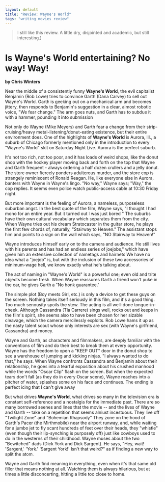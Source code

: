 ```yaml
---
layout: default
title: "Review: Wayne's World"
tags: "writing movies review"
---
```


> I still like this review. A little dry, disjointed and academic, but
> still interesting.)

# Is __Wayne's World__ entertaining? No way! Way!</H1>

**by Chris Winters**

Near the middle of a consistently funny __Wayne's World__, the evil
capitalist Benjamin (Rob Lowe) tries to convince Garth (Dana Carvey) to sell out
Wayne's World. Garth is geeking out on a mechanical arm and becomes jittery,
then responds to Benjamin's suggestion in a clear, almost robotic voice, "We
fear change." The arm goes nuts, and Garth has to subdue it with a hammer,
pounding it into submission

Not only do Wayne (Mike Meyers) and Garth fear a change from their
strip-cruising/heavy metal-listening/donut-eating existence, but their entire
environment does. One of the highlights of __Wayne's World__ is Aurora,
Ill., a suburb of Chicago formerly mentioned only in the introduction to every "Wayne's
World" skit on Saturday Night Live. Aurora is the perfect suburb.

It's not too rich, not too poor, and it has loads of weird shops, like the
donut shop with the hockey player moving back and forth on the top that Wayne
and Garth frequent - always ordering a half dozen crullers and a jelly donut.
The store owner fiercely ponders adulterous murder, and the store cop is
strangely reminiscent of Ronald Reagan. He, like everyone else in Aurora,
banters with Wayne in Wayne's lingo. "No way," Wayne says; "Way,"
the cop replies. It seems even police watch public-access cable at 10:30 Friday
night.

But more important is the feeling of Aurora, a nameless, purposeless
suburban angst. In the best quote of the film, Wayne says, "I thought I had
mono for an entire year. But it turned out I was just bored " The suburbs
have their own cultural vocabulary which separates them from the city. When
Wayne tries out his dream Stratocaster in the guitar store, he plays the first
few chords of, naturally, "Stairway to Heaven." The assistant stops
him and points to a sign on the wall which says, "NO Stairway to Heaven!"

Wayne introduces himself early on to the camera and audience. He still
lives with his parents and has had an endless series of joejobs," which
have given him an extensive collection of nametags and hairnets We have no idea
what a "joejob" is, but with the inclusion of these two accessories of
minimum-wage hell, we know exactly what he's talking about.

The act of naming in "Wayne's World" is a powerful one; even old
and trite objects become fresh. When Wayne reassures Garth a friend won't puke
in the car, he gives Garth a "No honk guarantee."

The simple plot (Boy meets Girl, etc.) is only a device to get these guys
on the screen. Nothing takes itself seriously in this film, and it's a good
thing. Too much senousity spoils the stew. The acting is all well-done
tongue-in-cheek. Although Cassandra (Tia Carrere) sings well, rocks out and
keeps in the film's spirit, she seems also to have been chosen for her sizable
cleavage, which the camera mercilessly exploits. Rob Lowe hams it up as the
nasty talent scout whose only interests are sex (with Wayne's girlfriend,
Cassandra) and money.

Wayne and Garth, as characters and filmmakers, are deeply familiar with the
conventions of film and do their best to break them at every opportunity. Wayne
has the freedom to open a "KEEP OUT" door in the donut shop to see a
warehouse of jumping and kicking ninjas. "I always wanted to do that,"
he says. When Wayne confronts Cassandra and Benjamin about their relationship,
he goes into a tearful exposition about his crushed manhood while the words "Oscar
Clip" flash on the screen. But when the expected tears don't fall (as they
do in every Oscar scene), Wayne reaches into a pitcher of water, splashes some
on his face and continues. The ending is perfect icing that I can't give away

But what drives __Wayne's World__, what drives so many in the
television era is constant self-reference and a nostalgia for the immediate
past. There are so many borrowed seenes and lines that the movie -- and the
lives of Wayne and Garth -- take on a repetition that seems alniust incestuous.
They live off "Twilight Zone" and "Bohemian Rhapsody" They
zone on the hood of Garth's Pacer (the Mirthmobile) near the airport runway,
and, while waiting for a jumbo jet to fly scant hundreds of feet over their
heads, they "whistle" (even though their lip-synching is purposely
off) just like cowboys used to do in the westerns of their childhood. Wayne
muses about the two "Bewitched" dads (Dick York and Dick Sargent). He
says, "Hey, wait! 'Sargent,' 'York.' 'Sargent York!' Isn't that weird?"
as if finding a new way to split the atom.

Wayne and Garth find meaning in everything, even when it's that same old
filler that means nothing at all. Watching them is always hilarious, but at
times a little disconcerting, hitting a little too close to home.
